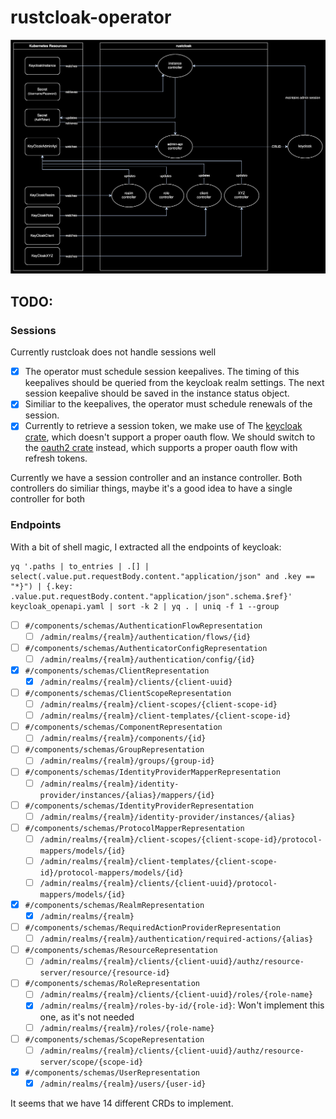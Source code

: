 # rustcloak-operator

![Architecture](./arch.svg)

## TODO:

### Sessions

Currently rustcloak does not handle sessions well

* [x] The operator must schedule session keepalives. The timing of this
  keepalives should be queried from the keycloak realm settings. The next
  session keepalive should be saved in the instance status object.
* [x] Similiar to the keepalives, the operator must schedule renewals of the session.
* [x] Currently to retrieve a session token, we make use of The
     [keycloak crate](https://crates.io/crates/keycloak), which doesn't support
     a proper oauth flow. We should switch to the
     [oauth2 crate](https://crates.io/crates/oauth2) instead, which supports a
     proper oauth flow with refresh tokens.

Currently we have a session controller and an instance controller. Both controllers
do similiar things, maybe it's a good idea to have a single controller for both

### Endpoints

With a bit of shell magic, I extracted all the endpoints of keycloak:

```
yq '.paths | to_entries | .[] | select(.value.put.requestBody.content."application/json" and .key == "*}") | {.key: .value.put.requestBody.content."application/json".schema.$ref}' keycloak_openapi.yaml | sort -k 2 | yq . | uniq -f 1 --group
```

* [ ] `#/components/schemas/AuthenticationFlowRepresentation`
  * [ ] `/admin/realms/{realm}/authentication/flows/{id}`

* [ ] `#/components/schemas/AuthenticatorConfigRepresentation`
  * [ ] `/admin/realms/{realm}/authentication/config/{id}`

* [x] `#/components/schemas/ClientRepresentation`
  * [x] `/admin/realms/{realm}/clients/{client-uuid}`

* [ ] `#/components/schemas/ClientScopeRepresentation`
  * [ ] `/admin/realms/{realm}/client-scopes/{client-scope-id}`
  * [ ] `/admin/realms/{realm}/client-templates/{client-scope-id}`

* [ ] `#/components/schemas/ComponentRepresentation`
  * [ ] `/admin/realms/{realm}/components/{id}`

* [ ] `#/components/schemas/GroupRepresentation`
  * [ ] `/admin/realms/{realm}/groups/{group-id}`

* [ ] `#/components/schemas/IdentityProviderMapperRepresentation`
  * [ ] `/admin/realms/{realm}/identity-provider/instances/{alias}/mappers/{id}`

* [ ] `#/components/schemas/IdentityProviderRepresentation`
  * [ ] `/admin/realms/{realm}/identity-provider/instances/{alias}`

* [ ] `#/components/schemas/ProtocolMapperRepresentation`
  * [ ] `/admin/realms/{realm}/client-scopes/{client-scope-id}/protocol-mappers/models/{id}`
  * [ ] `/admin/realms/{realm}/client-templates/{client-scope-id}/protocol-mappers/models/{id}`
  * [ ] `/admin/realms/{realm}/clients/{client-uuid}/protocol-mappers/models/{id}`

* [x] `#/components/schemas/RealmRepresentation`
  * [x] `/admin/realms/{realm}`

* [ ] `#/components/schemas/RequiredActionProviderRepresentation`
  * [ ] `/admin/realms/{realm}/authentication/required-actions/{alias}`

* [ ] `#/components/schemas/ResourceRepresentation`
  * [ ] `/admin/realms/{realm}/clients/{client-uuid}/authz/resource-server/resource/{resource-id}`

* [ ] `#/components/schemas/RoleRepresentation`
  * [ ] `/admin/realms/{realm}/clients/{client-uuid}/roles/{role-name}`
  * [x] `/admin/realms/{realm}/roles-by-id/{role-id}`: Won't implement this one, as it's not needed
  * [ ] `/admin/realms/{realm}/roles/{role-name}`

* [ ] `#/components/schemas/ScopeRepresentation`
  * [ ] `/admin/realms/{realm}/clients/{client-uuid}/authz/resource-server/scope/{scope-id}`

* [x] `#/components/schemas/UserRepresentation`
  * [x] `/admin/realms/{realm}/users/{user-id}`

It seems that we have 14 different CRDs to implement.
